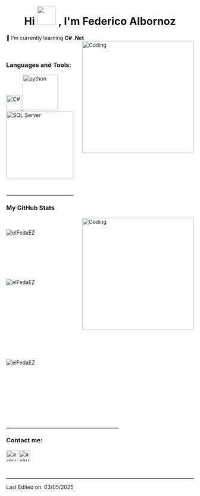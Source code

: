 <h1 align="center">Hi <img src="https://media.tenor.com/FEIo6vWVIOMAAAAi/hi.gif"
width="50"> , I'm Federico Albornoz</h1>


🌱 I’m currently learning **C# .Net**
<img align="right" alt="Coding" width="300" src="https://media1.tenor.com/m/08H5ivgIuwMAAAAd/sleezefrauds-emoji.gif">


<br>
<h3 align="left">Languages and Tools:</h3>
<p align="left"> <a href="https://learn.microsoft.com/en-us/dotnet/csharp/" target="_blank" rel="noreferrer"> <img src="https://img.shields.io/badge/c%23-%23239120.svg?style=for-the-badge&logo=csharp&logoColor=white" alt="C#" width="40"/> </a> <a href="https://www.python.org" target="_blank" rel="noreferrer"> <img src="https://img.shields.io/badge/python-3670A0?style=for-the-badge&logo=python&logoColor=ffdd54" alt="python" width="95"/> </a> <a href="https://www.microsoft.com/es-ar/sql-server" target="_blank" rel="noreferrer"> <img src="https://img.shields.io/badge/Microsoft%20SQL%20Server-CC2927?style=for-the-badge&logo=microsoft%20sql%20server&logoColor=white" alt="SQL Server" width="180"/> </a> </p><br>


<hr width="36%" >

<h3>My GitHub Stats</h3>
<img align="right" alt="Coding" width="300" src="https://cdn.dribbble.com/users/1277312/screenshots/14733298/media/39b1045e593737587dd60e42c8422d1f.gif" >
<br>


<p><img align="left" src="https://github-readme-stats.vercel.app/api/top-langs?username=elFedaEZ&show_icons=true&theme=dark&locale=en&layout=compact" alt="elFedaEZ" /></p>

<br><br><br><br><br><br><br>
<p>&nbsp;<img align="left" src="https://github-readme-stats.vercel.app/api?username=elFedaEZ&show_icons=true&theme=dark&locale=en" alt="elFedaEZ" /></p>
<br><br><br><br><br><br><br><br><br><br>

<p><img align="left" src="https://github-readme-streak-stats.herokuapp.com/?user=elFedaEZ&theme=dark" alt="elFedaEZ" /></p>
<br><br><br><br><br><br><br><br><br><br>
<hr width="60%" >
<h3 align="left">Contact me:</h3>
<p align="left">
<a href="https://linkedin.com/in/federicoalbornoz98" target="blank"><img align="center" src="https://img.shields.io/badge/linkedin-%230077B5.svg?style=for-the-badge&logo=linkedin&logoColor=white" alt="anirudh-rai-072732220" height="30" /></a> 
<a href="mailto:albornozfederico98@hotmail.com" target="blank"><img align="center" src="https://img.shields.io/badge/Microsoft_Outlook-0078D4?style=for-the-badge&logo=microsoft-outlook&logoColor=white" alt="anirudh-rai-072732220" height="30" /></a>
</p>
<br>

------

Last Edited on: 03/05/2025
